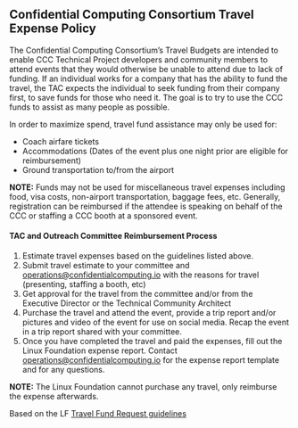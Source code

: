 ## Confidential Computing Consortium Travel Expense Policy


The Confidential Computing Consortium’s Travel Budgets are intended to enable CCC Technical Project developers and community members to attend events that they would otherwise be unable to attend due to lack of funding. If an individual works for a company that has the ability to fund the travel, the TAC expects the individual to seek funding from their company first, to save funds for those who need it. The goal is to try to use the CCC funds to assist as many people as possible.

In order to maximize spend, travel fund assistance may only be used for:

* Coach airfare tickets 
* Accommodations (Dates of the event plus one night prior are eligible for reimbursement)
* Ground transportation to/from the airport

**NOTE:** Funds may not be used for miscellaneous travel expenses including food, visa costs, non-airport transportation, baggage fees, etc. Generally, registration can be reimbursed if the attendee is speaking on behalf of the CCC or staffing a CCC booth at a sponsored event.


#### TAC and Outreach Committee Reimbursement Process

1. Estimate travel expenses based on the guidelines listed above.
2. Submit travel estimate to your committee and operations@confidentialcomputing.io with the reasons for travel (presenting, staffing a booth, etc)
3. Get approval for the travel from the committee and/or from the Executive Director or the Technical Community Architect
4. Purchase the travel and attend the event, provide a trip report and/or pictures and video of the event for use on social media. Recap the event in a trip report shared with your committee.
5. Once you have completed the travel and paid the expenses, fill out the Linux Foundation expense report. Contact operations@confidentialcomputing.io for the expense report template and for any questions. 

**NOTE:** The Linux Foundation cannot purchase any travel, only reimburse the expense afterwards.

Based on the LF [Travel Fund Request guidelines](https://events.linuxfoundation.org/about/travel-fund-request/)
